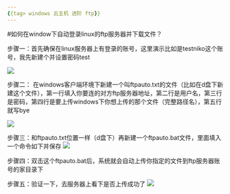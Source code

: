 ```yaml
---
{{tag> windows 云主机 进阶 ftp}}
---
```

#如何在window下自动登录linux的ftp服务器并下载文件？

步骤一：首先确保在linux服务器上有登录的账号，这里演示比如是testniko这个账号，我先新建个并设置密码test

![](http://kb.51hosting.com/_media/kb/ftpauto1.png)

步骤二： 在windows客户端环境下新建一个叫ftpauto.txt的文件（比如在d盘下新建这个文件），第一行填入你要连的对方ftp服务器地址，第二行是用户名，第三行是密码，第四行是要上传windows下你想上传的那个文件（完整路径名），第五行就写bye

![](http://kb.51hosting.com/_media/kb/ftpauto22.png)

步骤三：和ftpauto.txt位置一样（d盘下）再新建一个ftpauto.bat文件，里面填入一个命令如下并保存
![](http://kb.51hosting.com/_media/kb/ftpauto110.png)

步骤四：双击这个ftpauto.bat后，系统就会自动上传你指定的文件到ftp服务器账号的家目录下

步骤五：验证一下，去服务器上看下是否上传成功了
![](http://kb.51hosting.com/_media/kb/ftpauto111.png)
